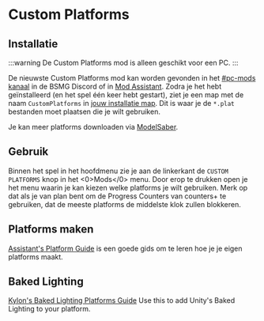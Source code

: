 # Custom Platforms

## Installatie

:::warning 
De Custom Platforms mod is alleen geschikt voor een PC.
:::

De nieuwste Custom Platforms mod kan worden gevonden in het [#pc-mods kanaal](https://discord.gg/beatsabermods) in de BSMG Discord of in [Mod Assistant](https://github.com/Assistant/ModAssistant). Zodra je het hebt geïnstalleerd (en het spel één keer hebt gestart), ziet je een map met de naam `CustomPlatforms` in [jouw installatie map](/faq/install-folder.md). Dit is waar je de `*.plat` bestanden moet plaatsen die je wilt gebruiken.

Je kan meer platforms downloaden via [ModelSaber](https://modelsaber.com/Platforms/).

## Gebruik
Binnen het spel in het hoofdmenu zie je aan de linkerkant de `CUSTOM PLATFORMS` knop in het <0>Mods</0> menu. Door erop te drukken open je het menu waarin je kan kiezen welke platforms je wilt gebruiken. Merk op dat als je van plan bent om de Progress Counters van counters+ te gebruiken, dat de meeste platforms de middelste klok zullen blokkeren.

## Platforms maken
[Assistant's Platform Guide](./platforms-guide.md) is een goede gids om te leren hoe je je eigen platforms maakt.

## Baked Lighting

[Kylon's Baked Lighting Platforms Guide](./baked-lighting-platforms-guide.md) Use this to add Unity's Baked Lighting to your platform.
